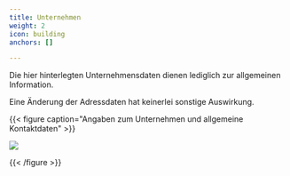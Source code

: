 ```yaml
---
title: Unternehmen
weight: 2
icon: building
anchors: []

---
```

Die hier hinterlegten Unternehmensdaten dienen lediglich zur allgemeinen Information.

Eine Änderung der Adressdaten hat keinerlei sonstige Auswirkung. 

{{< figure caption="Angaben zum Unternehmen und allgemeine Kontaktdaten" >}}

<img src = "überblick.png"/>

{{< /figure >}}